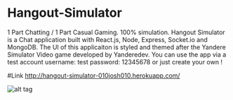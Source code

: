 # Hangout-Simulator
1 Part Chatting / 1 Part Casual Gaming. 100% simulation. 
Hangout Simulator is a Chat application built with React.js, Node, Express, Socket.io and MongoDB. The UI of this applicaiton is styled and themed after the Yandere Simulator Video game developed by Yanderedev. You can use the app via a test account username: test password: 12345678 or just create your own ! 

#Link 
http://hangout-simulator-010josh010.herokuapp.com/

![alt tag](https://010josh010.github.io/img/hangoutsimulator.gif)
